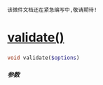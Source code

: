     该微件文档还在紧急编写中,敬请期待!
[validate()](http://twinh.github.com/widget/api/validate)
=========================================================



### 
```php
void validate($options)
```

##### 参数

